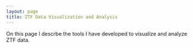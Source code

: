 ```yaml
---
layout: page
title: ZTF Data Visualization and Analysis
---
```


On this page I descrbe the tools I have developed to visualize and analyze ZTF data.
